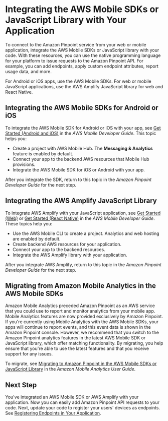 # Integrating the AWS Mobile SDKs or JavaScript Library with Your Application<a name="integrate-sdk"></a>

To connect to the Amazon Pinpoint service from your web or mobile application, integrate the AWS Mobile SDKs or JavaScript library with your code\. With these resources, you can use the native programming language for your platform to issue requests to the Amazon Pinpoint API\. For example, you can add endpoints, apply custom endpoint attributes, report usage data, and more\.

For Android or iOS apps, use the AWS Mobile SDKs\. For web or mobile JavaScript applications, use the AWS Amplify JavaScript library for web and React Native\.

## Integrating the AWS Mobile SDKs for Android or iOS<a name="integrate-sdk-mobile"></a>

To integrate the AWS Mobile SDK for Android or iOS with your app, see [Get Started \(Android and iOS\)](https://docs.aws.amazon.com/aws-mobile/latest/developerguide/getting-started.html) in the *AWS Mobile Developer Guide*\. This topic helps you:
+ Create a project with AWS Mobile Hub\. The **Messaging & Analytics** feature is enabled by default\.
+ Connect your app to the backend AWS resources that Mobile Hub provisions\.
+ Integrate the AWS Mobile SDK for iOS or Android with your app\.

After you integrate the SDK, return to this topic in the *Amazon Pinpoint Developer Guide* for the next step\.

## Integrating the AWS Amplify JavaScript Library<a name="integrate-sdk-amplify"></a>

To integrate AWS Amplify with your JavaScript application, see [Get Started \(Web\)](https://docs.aws.amazon.com/aws-mobile/latest/developerguide/web-getting-started.html) or [Get Started \(React Native\)](https://docs.aws.amazon.com/aws-mobile/latest/developerguide/react-native-getting-started.html) in the *AWS Mobile Developer Guide*\. These topics help you:
+ Use the AWS Mobile CLI to create a project\. Analytics and web hosting are enabled by default\.
+ Create backend AWS resources for your application\.
+ Connect your app to the backend resources\.
+ Integrate the AWS Amplify library with your application\.

After you integrate AWS Amplify, return to this topic in the *Amazon Pinpoint Developer Guide* for the next step\.

## Migrating from Amazon Mobile Analytics in the AWS Mobile SDKs<a name="integrate-sdk-migrate-ama"></a>

Amazon Mobile Analytics preceded Amazon Pinpoint as an AWS service that you could use to report and monitor analytics from your mobile app\. Mobile Analytics features are now provided exclusively by Amazon Pinpoint\. If you're currently using Mobile Analytics with the AWS Mobile SDKs, your apps will continue to report events, and this event data is shown in the Amazon Pinpoint console\. However, we recommend that you switch to the Amazon Pinpoint analytics features in the latest AWS Mobile SDK or JavaScript library, which offer matching functionality\. By migrating, you help ensure that you're able to use the latest features and that you receive support for any issues\.

To migrate, see [Migrating to Amazon Pinpoint in the AWS Mobile SDKs or JavaScript Library](https://docs.aws.amazon.com/mobileanalytics/latest/ug/migrate-sdk.html) in the *Amazon Mobile Analytics User Guide*\.

## Next Step<a name="integrate-sdk-next"></a>

You've integrated an AWS Mobile SDK or AWS Amplify with your application\. Now you can easily add Amazon Pinpoint API requests to your code\. Next, update your code to register your users' devices as endpoints\. See [Registering Endpoints in Your Application](integrate-endpoints.md)\.
